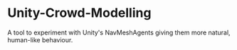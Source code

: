 # Unity-Crowd-Modelling
A tool to experiment with Unity's NavMeshAgents giving them more natural, human-like behaviour.
